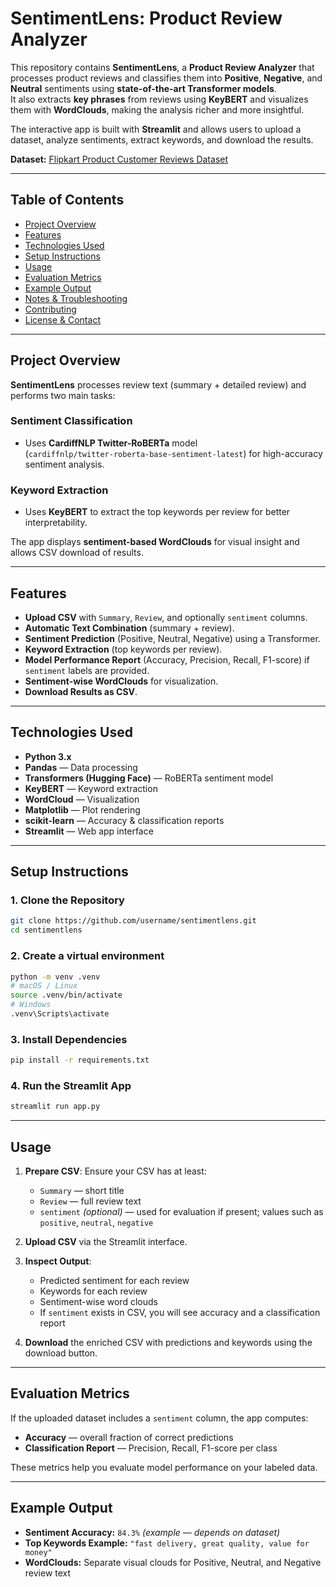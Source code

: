 # SentimentLens: Product Review Analyzer

This repository contains **SentimentLens**, a **Product Review Analyzer** that processes product reviews and classifies them into **Positive**, **Negative**, and **Neutral** sentiments using **state-of-the-art Transformer models**.  
It also extracts **key phrases** from reviews using **KeyBERT** and visualizes them with **WordClouds**, making the analysis richer and more insightful.

The interactive app is built with **Streamlit** and allows users to upload a dataset, analyze sentiments, extract keywords, and download the results.

**Dataset:** [Flipkart Product Customer Reviews Dataset](https://www.kaggle.com/datasets/niraliivaghani/flipkart-product-customer-reviews-dataset)

---

## Table of Contents
- [Project Overview](#project-overview)
- [Features](#features)
- [Technologies Used](#technologies-used)
- [Setup Instructions](#setup-instructions)
- [Usage](#usage)
- [Evaluation Metrics](#evaluation-metrics)
- [Example Output](#example-output)
- [Notes & Troubleshooting](#notes--troubleshooting)
- [Contributing](#contributing)
- [License & Contact](#license--contact)

---

## Project Overview

**SentimentLens** processes review text (summary + detailed review) and performs two main tasks:

### Sentiment Classification
- Uses **CardiffNLP Twitter-RoBERTa** model  
  (`cardiffnlp/twitter-roberta-base-sentiment-latest`) for high-accuracy sentiment analysis.

### Keyword Extraction
- Uses **KeyBERT** to extract the top keywords per review for better interpretability.

The app displays **sentiment-based WordClouds** for visual insight and allows CSV download of results.

---

## Features
- **Upload CSV** with `Summary`, `Review`, and optionally `sentiment` columns.
- **Automatic Text Combination** (summary + review).
- **Sentiment Prediction** (Positive, Neutral, Negative) using a Transformer.
- **Keyword Extraction** (top keywords per review).
- **Model Performance Report** (Accuracy, Precision, Recall, F1-score) if `sentiment` labels are provided.
- **Sentiment-wise WordClouds** for visualization.
- **Download Results as CSV**.

---

## Technologies Used
- **Python 3.x**
- **Pandas** — Data processing
- **Transformers (Hugging Face)** — RoBERTa sentiment model
- **KeyBERT** — Keyword extraction
- **WordCloud** — Visualization
- **Matplotlib** — Plot rendering
- **scikit-learn** — Accuracy & classification reports
- **Streamlit** — Web app interface

---

## Setup Instructions

### 1. Clone the Repository

```bash
git clone https://github.com/username/sentimentlens.git
cd sentimentlens
```

### 2. Create a virtual environment

```bash
python -m venv .venv
# macOS / Linux
source .venv/bin/activate
# Windows
.venv\Scripts\activate
```

### 3. Install Dependencies

```bash
pip install -r requirements.txt
```

### 4. Run the Streamlit App

```bash
streamlit run app.py
```

---

## Usage

1. **Prepare CSV**: Ensure your CSV has at least:
   - `Summary` — short title
   - `Review` — full review text
   - `sentiment` *(optional)* — used for evaluation if present; values such as `positive`, `neutral`, `negative`

2. **Upload CSV** via the Streamlit interface.

3. **Inspect Output**:
   - Predicted sentiment for each review
   - Keywords for each review
   - Sentiment-wise word clouds
   - If `sentiment` exists in CSV, you will see accuracy and a classification report

4. **Download** the enriched CSV with predictions and keywords using the download button.

---

## Evaluation Metrics

If the uploaded dataset includes a `sentiment` column, the app computes:

- **Accuracy** — overall fraction of correct predictions
- **Classification Report** — Precision, Recall, F1-score per class

These metrics help you evaluate model performance on your labeled data.

---

## Example Output

- **Sentiment Accuracy:** `84.3%` *(example — depends on dataset)*
- **Top Keywords Example:** `"fast delivery, great quality, value for money"`
- **WordClouds:** Separate visual clouds for Positive, Neutral, and Negative review text
